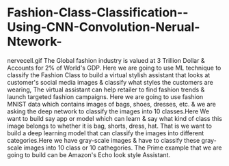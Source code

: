 # Fashion-Class-Classification--Using-CNN-Convolution-Nerual-Ntework-
  nervecell.gif The Global fashion industry is valued at 3 Trillion Dollar &amp; Accounts for 2% of World's GDP. Here we are going to use ML technique to classify the Fashion Class to build a virtual stylish assistant that looks at customer's social media images &amp; classify what styles the customers are wearing, The virtual assistant can help retailer to find fashion trends &amp; launch targeted fashion campaigns. Here we are going to use fashion MNIST data which contains images of bags, shoes, dresses, etc. &amp; we are asking the deep network to classify the images into 10 classes.Here We want to build say app or model which can learn &amp; say what kind of class this image belongs to whether it is bag, shorts, dress, hat. That is we want to build a deep learning model that can classify the images into different categories.Here we have gray-scale images &amp; have to classify these gray-scale images into 10 class or 10 cathegories. The Prime example that we are going to build can be Amazon's Echo look style Assistant. 
